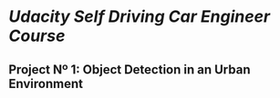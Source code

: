 # *Udacity Self Driving Car Engineer Course*
## Project Nº 1: Object Detection in an Urban Environment



